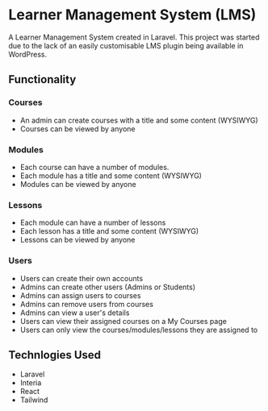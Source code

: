 # Learner Management System (LMS)

A Learner Management System created in Laravel. This project was started due to the lack of an easily customisable LMS plugin being available in WordPress.

## Functionality

### Courses
- An admin can create courses with a title and some content (WYSIWYG)
- Courses can be viewed by anyone

### Modules
- Each course can have a number of modules.
- Each module has a title and some content (WYSIWYG)
- Modules can be viewed by anyone

### Lessons
- Each module can have a number of lessons
- Each lesson has a title and some content (WYSIWYG)
- Lessons can be viewed by anyone

### Users
- Users can create their own accounts
- Admins can create other users (Admins or Students)
- Admins can assign users to courses
- Admins can remove users from courses
- Admins can view a user's details
- Users can view their assigned courses on a My Courses page
- Users can only view the courses/modules/lessons they are assigned to

## Technlogies Used
- Laravel
- Interia
- React
- Tailwind
